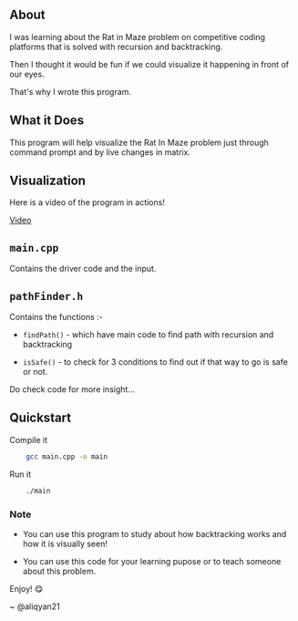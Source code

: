 ## About
I was learning about the Rat in Maze problem on competitive coding platforms that is solved with recursion and backtracking.

Then I thought it would be fun if we could visualize it happening in front of our eyes.

That's why I wrote this program.

## What it Does

This program will help visualize the Rat In Maze problem just through command prompt and by live changes in matrix.

## Visualization 

Here is a video of the program in actions!

[Video](https://github.com/Aliqyan-21/Rat-In-Maze/assets/117648906/aff416f2-5091-4cc3-a513-195ff511ab4b)

## `main.cpp`

Contains the driver code and the input.

## `pathFinder.h`

Contains the functions :-

- `findPath()` - which have main code to find path with recursion and backtracking

- `isSafe()` - to check for 3 conditions to find out if that way to go is safe or not.

Do check code for more insight...

## Quickstart

Compile it

```bash
	gcc main.cpp -o main
```
Run it

```bash
	./main
```

### Note

- You can use this program to study about how backtracking works and how it is visually seen!

- You can use this code for your learning pupose or to teach someone about this problem.

Enjoy! 😋

~ @aliqyan21